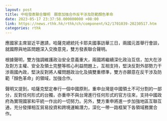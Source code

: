 ```yaml
---
layout: post
title: 中哈發表聯合聲明　願意加強合作反干涉及防範顏色革命
date: 2023-05-17 23:37:58.000000000 +08:00
link: https://news.rthk.hk/rthk/ch/component/k2/1701039-20230517.htm
categories: rthk
---
```


應國家主席習近平邀請，哈薩克總統托卡耶夫國事訪華三日，兩國元首舉行會談，就國際與地區問題深入交換意見，雙方發表聯合聲明。

根據聲明，雙方強調維護政治安全意義重大，兩國將繼續深化政治互信，加大在涉及對方主權、安全及領土完整等核心利益問題上，互相支持，堅決反對外部勢力干涉兩國內政，堅決反對將人權問題政治化及搞雙重標準，雙方亦願意在反干涉及防範「顏色革命」的領域，加強合作。

聲明又提到，哈薩克堅定奉行一個中國原則，重申台灣是中國領土不可分割的一部分，反對任何形式的台獨，亦重申不與台灣進行任何形式的官方往來，支持中國政府為實現國家和平統一作出的一切努力。另外，雙方重申將進一步加強地區互聯互通，充分發揮相互貿易投資和跨境運輸潛力，深化一帶一路框架下各領域務實合作。
